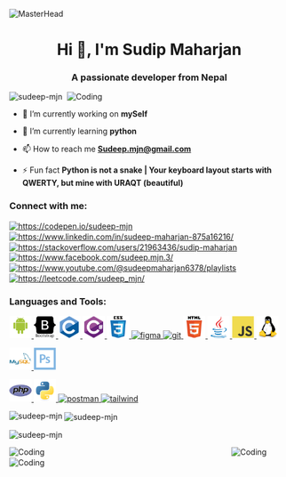 ![MasterHead](https://camo.githubusercontent.com/4fa9a5bdefafee7e59ad2086429306dfc0c902d0db4d2d1fdfb534b1767d9f62/68747470733a2f2f646576656c6f706572732e67697068792e636f6d2f6272616e63682f6d61737465722f7374617469632f6170692d35313264333663303936363236383237313731303861333862626235633537642e676966)

<h1 align="center">Hi 👋, I'm Sudip Maharjan</h1>
<h3 align="center">A passionate developer from Nepal</h3>  


<img align="right" alt="Coding" width="400" src="https://i.pinimg.com/originals/8c/b4/88/8cb48892e3fa929efdab85b19eb31c90.gif">




<p align="left"> <img src="https://komarev.com/ghpvc/?username=sudeep-mjn&label=Profile%20views&color=0e75b6&style=flat" alt="sudeep-mjn" /> </p>



- 🔭 I’m currently working on **mySelf**

- 🌱 I’m currently learning **python**

- 📫 How to reach me **Sudeep.mjn@gmail.com**

- ⚡ Fun fact **Python is not a snake | Your keyboard layout starts with QWERTY, but mine with URAQT (beautiful)**

<h3 align="left">Connect with me:</h3>
<p align="left">
<a href="https://codepen.io/https://codepen.io/sudeep-mjn" target="blank"><img align="center" src="https://raw.githubusercontent.com/rahuldkjain/github-profile-readme-generator/master/src/images/icons/Social/codepen.svg" alt="https://codepen.io/sudeep-mjn" height="30" width="40" /></a>
<a href="https://linkedin.com/in/https://www.linkedin.com/in/sudeep-maharjan-875a16216/" target="blank"><img align="center" src="https://raw.githubusercontent.com/rahuldkjain/github-profile-readme-generator/master/src/images/icons/Social/linked-in-alt.svg" alt="https://www.linkedin.com/in/sudeep-maharjan-875a16216/" height="30" width="40" /></a>
<a href="https://stackoverflow.com/users/https://stackoverflow.com/users/21963436/sudip-maharjan" target="blank"><img align="center" src="https://raw.githubusercontent.com/rahuldkjain/github-profile-readme-generator/master/src/images/icons/Social/stack-overflow.svg" alt="https://stackoverflow.com/users/21963436/sudip-maharjan" height="30" width="40" /></a>
<a href="https://fb.com/https://www.facebook.com/sudeep.mjn.3/" target="blank"><img align="center" src="https://raw.githubusercontent.com/rahuldkjain/github-profile-readme-generator/master/src/images/icons/Social/facebook.svg" alt="https://www.facebook.com/sudeep.mjn.3/" height="30" width="40" /></a>
<a href="https://www.youtube.com/c/https://www.youtube.com/@sudeepmaharjan6378/playlists" target="blank"><img align="center" src="https://raw.githubusercontent.com/rahuldkjain/github-profile-readme-generator/master/src/images/icons/Social/youtube.svg" alt="https://www.youtube.com/@sudeepmaharjan6378/playlists" height="30" width="40" /></a>
<a href="https://www.leetcode.com/https://leetcode.com/sudeep_mjn/" target="blank"><img align="center" src="https://raw.githubusercontent.com/rahuldkjain/github-profile-readme-generator/master/src/images/icons/Social/leet-code.svg" alt="https://leetcode.com/sudeep_mjn/" height="30" width="40" /></a>
</p>

<h3 align="left">Languages and Tools:</h3>
<p align="left"> <a href="https://developer.android.com" target="_blank" rel="noreferrer"> <img src="https://raw.githubusercontent.com/devicons/devicon/master/icons/android/android-original-wordmark.svg" alt="android" width="40" height="40"/> </a> <a href="https://getbootstrap.com" target="_blank" rel="noreferrer"> <img src="https://raw.githubusercontent.com/devicons/devicon/master/icons/bootstrap/bootstrap-plain-wordmark.svg" alt="bootstrap" width="40" height="40"/> </a> <a href="https://www.cprogramming.com/" target="_blank" rel="noreferrer">
 <img src="https://raw.githubusercontent.com/devicons/devicon/master/icons/c/c-original.svg" alt="c" width="40" height="40"/> </a> <a href="https://www.w3schools.com/cs/" target="_blank" rel="noreferrer"> <img src="https://raw.githubusercontent.com/devicons/devicon/master/icons/csharp/csharp-original.svg" alt="csharp" width="40" height="40"/> </a> <a href="https://www.w3schools.com/css/" target="_blank" rel="noreferrer">
 <img src="https://raw.githubusercontent.com/devicons/devicon/master/icons/css3/css3-original-wordmark.svg" alt="css3" width="40" height="40"/> </a> <a href="https://www.figma.com/" target="_blank" rel="noreferrer"> 
  <img src="https://www.vectorlogo.zone/logos/figma/figma-icon.svg" alt="figma" width="40" height="40"/> </a> <a href="https://git-scm.com/" target="_blank" rel="noreferrer"> <img src="https://www.vectorlogo.zone/logos/git-scm/git-scm-icon.svg" alt="git" width="40" height="40"/> </a> <a href="https://www.w3.org/html/" target="_blank" rel="noreferrer"> <img src="https://raw.githubusercontent.com/devicons/devicon/master/icons/html5/html5-original-wordmark.svg" alt="html5" width="40" height="40"/> </a> <a href="https://www.java.com" target="_blank" rel="noreferrer">
 <img src="https://raw.githubusercontent.com/devicons/devicon/master/icons/java/java-original.svg" alt="java" width="40" height="40"/> </a> <a href="https://developer.mozilla.org/en-US/docs/Web/JavaScript" target="_blank" rel="noreferrer"> 
 <img src="https://raw.githubusercontent.com/devicons/devicon/master/icons/javascript/javascript-original.svg" alt="javascript" width="40" height="40"/> </a> <a href="https://www.linux.org/" target="_blank" rel="noreferrer">
 <img src="https://raw.githubusercontent.com/devicons/devicon/master/icons/linux/linux-original.svg" alt="linux" width="40" height="40"/> </a> <a href="https://www.mysql.com/" target="_blank" rel="noreferrer"> 

  <!--  photoshop -->
  <img src="https://raw.githubusercontent.com/devicons/devicon/master/icons/mysql/mysql-original-wordmark.svg" alt="mysql" width="40" height="40"/> </a> <a href="https://www.photoshop.com/en" target="_blank" rel="noreferrer">
  <img src="https://raw.githubusercontent.com/devicons/devicon/master/icons/photoshop/photoshop-line.svg" alt="photoshop" width="40" height="40"/> </a> <a href="https://www.php.net" target="_blank" rel="noreferrer"> 
  
<!--  php -->
   <img src="https://raw.githubusercontent.com/devicons/devicon/master/icons/php/php-original.svg" alt="php" width="40" height="40"/> </a> <a href="https://postman.com" target="_blank" rel="noreferrer">  <!--  pthon -->
    <img src="https://raw.githubusercontent.com/devicons/devicon/master/icons/python/python-original.svg" alt="python" width="40" height="40"/> </a> <a href="https://tailwindcss.com/" target="_blank" rel="noreferrer"> 
   <img src="https://www.vectorlogo.zone/logos/getpostman/getpostman-icon.svg" alt="postman" width="40" height="40"/> </a> <a href="https://www.python.org" target="_blank" rel="noreferrer">
  <img src="https://www.vectorlogo.zone/logos/tailwindcss/tailwindcss-icon.svg" alt="tailwind" width="40" height="40"/> </a> </p>

<p><img align="left" src="https://github-readme-stats.vercel.app/api/top-langs?username=sudeep-mjn&show_icons=true&locale=en&layout=compact" alt="sudeep-mjn" /></p>

<p>&nbsp;<img align="center" src="https://github-readme-stats.vercel.app/api?username=sudeep-mjn&show_icons=true&locale=en" alt="sudeep-mjn" /></p>

<p><img align="center" src="https://github-readme-streak-stats.herokuapp.com/?user=sudeep-mjn&" alt="sudeep-mjn" /></p>


<img  align="left"  margin-left="60px" alt="Coding" width="400" hight="400" src="https://gifdb.com/images/high/programming-angry-punching-keyboard-fw45yh2e39g24ylb.webp">
<img  align="flex-start" margin-right="10px" alt="Coding" width="400" hight="400" src="https://media.tenor.com/10Zdx_RXqgcAAAAC/programming-crazy.gif">

 <img  align="center" alt="Coding" width="400" hight="400" src="https://gifdb.com/images/high/programming-coding-is-fun-fiery-louise-belcher-f76463c1e6wnifej.webp">
